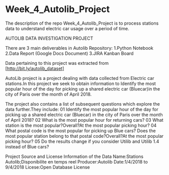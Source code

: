 # Week_4_Autolib_Project
The description of the repo Week_4_Autolib_Project is to process stations data to understand electric car usage over a period of time.


AUTOLIB DATA INVESTIGATION PROJECT

There are 3 main deliverables in Autolib Repository:
1.Python Notebook
2.Data Report (Google Docs Document)
3.JIRA Kanban Board

Data pertaining to this project was extracted from [http://bit.ly/autolib_dataset]


AutoLib project is a project dealing with data collected from Electric car stations.In this project we seek to obtain information to
Identify the most popular hour of the day for picking up a shared electric car (Bluecar)in the city of Paris over the month of April 2018.

The project also contains a list of subsequent questions which explore the data further.They include:
01 Identify the most popular hour of the day for picking up a shared electric car (Bluecar) in the city of Paris over the month of April 2018?
02 What is the most popular hour for returning cars?
03 What station is the most popular?Overall?At the most popular picking hour?
04 What postal code is the most popular for picking up Blue cars? Does the most popular station belong to that postal code?Overall?At the most popular picking hour?
05 Do the results change if you consider Utilib and Utilib 1.4 instead of Blue cars?


Project Source and License Information of the Data
Name:Stations Autolib;Disponibilite en temps reel
Producer:Autolib
Date:1/4/2018 to 9/4/2018
Licese:Open Database License
